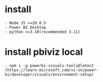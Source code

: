 # install
    - Node JS >=20.0.5
    - Power BI Desktop
    - python >=3.10(recommended 3.11)
# install pbiviz local
    - npm i -g powerbi-visuals-tools@latest
    (https://learn.microsoft.com/vi-vn/power-bi/developer/visuals/environment-setup)
